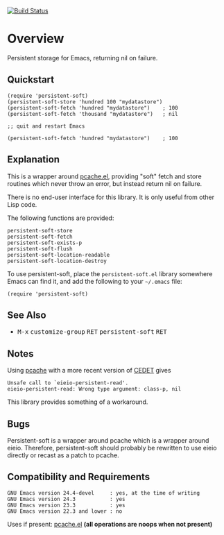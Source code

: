 [![Build Status](https://secure.travis-ci.org/rolandwalker/persistent-soft.png?branch=master)](http://travis-ci.org/rolandwalker/persistent-soft)

# Overview

Persistent storage for Emacs, returning nil on failure.

## Quickstart

```elisp
(require 'persistent-soft)
(persistent-soft-store 'hundred 100 "mydatastore")
(persistent-soft-fetch 'hundred "mydatastore")    ; 100
(persistent-soft-fetch 'thousand "mydatastore")   ; nil
 
;; quit and restart Emacs
 
(persistent-soft-fetch 'hundred "mydatastore")    ; 100
```

## Explanation

This is a wrapper around [pcache.el](http://github.com/sigma/pcache), providing "soft" fetch and
store routines which never throw an error, but instead return
nil on failure.

There is no end-user interface for this library.  It is only
useful from other Lisp code.

The following functions are provided:

	persistent-soft-store
	persistent-soft-fetch
	persistent-soft-exists-p
	persistent-soft-flush
	persistent-soft-location-readable
	persistent-soft-location-destroy

To use persistent-soft, place the `persistent-soft.el` library
somewhere Emacs can find it, and add the following to your
`~/.emacs` file:

```elisp
(require 'persistent-soft)
```

## See Also

* <kbd>M-x</kbd> <kbd>customize-group</kbd> <kbd>RET</kbd> <kbd>persistent-soft</kbd> <kbd>RET</kbd>

## Notes

Using [pcache](http://github.com/sigma/pcache) with a more recent version of [CEDET](http://cedet.sourceforge.net/) gives

	Unsafe call to `eieio-persistent-read'.
	eieio-persistent-read: Wrong type argument: class-p, nil

This library provides something of a workaround.

## Bugs

Persistent-soft is a wrapper around pcache which is a wrapper
around eieio.  Therefore, persistent-soft should probably be
rewritten to use eieio directly or recast as a patch to pcache.

## Compatibility and Requirements

	GNU Emacs version 24.4-devel     : yes, at the time of writing
	GNU Emacs version 24.3           : yes
	GNU Emacs version 23.3           : yes
	GNU Emacs version 22.3 and lower : no

Uses if present: [pcache.el](http://github.com/sigma/pcache) **(all operations are noops when not present)**

